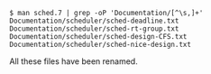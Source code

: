 ```console
$ man sched.7 | grep -oP 'Documentation/[^\s,]+'
Documentation/scheduler/sched-deadline.txt
Documentation/scheduler/sched-rt-group.txt
Documentation/scheduler/sched-design-CFS.txt
Documentation/scheduler/sched-nice-design.txt
```
All these files have been renamed.
